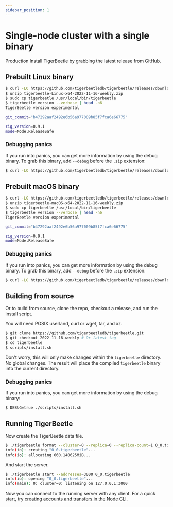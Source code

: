 ```yaml
---
sidebar_position: 1
---
```


# Single-node cluster with a single binary
Production
Install TigerBeetle by grabbing the latest release from
GitHub.

## Prebuilt Linux binary

```bash
$ curl -LO https://github.com/tigerbeetledb/tigerbeetle/releases/download/2022-11-16-weekly/tigerbeetle-Linux-x64-2022-11-16-weekly.zip
$ unzip tigerbeetle-Linux-x64-2022-11-16-weekly.zip
$ sudo cp tigerbeetle /usr/local/bin/tigerbeetle
$ tigerbeetle version --verbose | head -n6
TigerBeetle version experimental

git_commit="b47292aaf2492e6b56a977009b85f7fca6e66775"

zig_version=0.9.1
mode=Mode.ReleaseSafe
```

### Debugging panics

If you run into panics, you can get more information by using the
debug binary. To grab this binary, add `--debug` before the `.zip`
extension:

```bash
$ curl -LO https://github.com/tigerbeetledb/tigerbeetle/releases/download/2022-11-16-weekly/tigerbeetle-Linux-x64-2022-11-16-weekly--debug.zip
```

## Prebuilt macOS binary

```bash
$ curl -LO https://github.com/tigerbeetledb/tigerbeetle/releases/download/2022-11-16-weekly/tigerbeetle-macOS-x64-2022-11-16-weekly.zip
$ unzip tigerbeetle-macOS-x64-2022-11-16-weekly.zip
$ sudo cp tigerbeetle /usr/local/bin/tigerbeetle
$ tigerbeetle version --verbose | head -n6
TigerBeetle version experimental

git_commit="b47292aaf2492e6b56a977009b85f7fca6e66775"

zig_version=0.9.1
mode=Mode.ReleaseSafe
```

### Debugging panics

If you run into panics, you can get more information by using the
debug binary. To grab this binary, add `--debug` before the `.zip`
extension:

```bash
$ curl -LO https://github.com/tigerbeetledb/tigerbeetle/releases/download/2022-11-16-weekly/tigerbeetle-macOS-x64-2022-11-16-weekly--debug.zip
```

## Building from source

Or to build from source, clone the repo, checkout a release, and run
the install script.

You will need POSIX userland, curl or wget, tar, and xz.

```bash
$ git clone https://github.com/tigerbeetledb/tigerbeetle.git
$ git checkout 2022-11-16-weekly # Or latest tag
$ cd tigerbeetle
$ scripts/install.sh
```

Don't worry, this will only make changes within the `tigerbeetle`
directory. No global changes. The result will place the compiled
`tigerbeetle` binary into the current directory.

### Debugging panics

If you run into panics, you can get more information by using the
debug binary:

```
$ DEBUG=true ./scripts/install.sh
```

## Running TigerBeetle

Now create the TigerBeetle data file.

```bash
$ ./tigerbeetle format --cluster=0 --replica=0 --replica-count=1 0_0.tigerbeetle
info(io): creating "0_0.tigerbeetle"...
info(io): allocating 660.140625MiB...
```

And start the server.

```bash
$ ./tigerbeetle start --addresses=3000 0_0.tigerbeetle
info(io): opening "0_0.tigerbeetle"...
info(main): 0: cluster=0: listening on 127.0.0.1:3000
```

Now you can connect to the running server with any client. For a quick
start, try [creating accounts and transfers in the Node
CLI](./node-cli).
